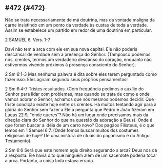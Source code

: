 ## #472 {#472}

Não se trata necessariamente de má doutrina, mas da vontade maligna da carne insistindo em um ponto da verdade às custas de toda a verdade. Assim se estabelece um partido em redor de uma doutrina em particular.

2 SAMUEL 6, Vers. 1-7

Davi não tem a arca com ele em sua nova capital. Ele não poderia descansar de verdade sem a presença do Senhor. (Tampouco podemos nós, crentes, termos um verdadeiro descanso do coração, enquanto não estivermos vivendo próximos à presença consciente do Senhor).

2 Sm 6:1-3 Mas nenhuma palavra é dita sobre eles terem perguntado como fazer isso. Eles agiram segundo seus próprios pensamentos!

2 Sm 6:4-7 Tristes resultados. (Com frequência pedimos o auxílio do Senhor para lidar com problemas, mas quando se trata de como e onde vamos adorar o Senhor, achamos que nós mesmos podemos decidir. Que triste condição existe hoje entre os crentes. Há muitos tentando agir para a glória do Senhor sem fazer a Ele a pergunta que Pedro e João fizeram em Lucas 22:9, &quot;onde queres&quot;? Não há um lugar onde precisamos mais da direção clara do Senhor do que na questão da adoração a Deus). Onde é que foram buscar a idéia de um carro novo? Dos pagãos Filisteus, é o que lemos em 1 Samuel 6:7\. (Onde fomos buscar muitos dos costumes religiosos de hoje? De uma mistura de rituais do paganismo e do Antigo Testamento).

2 Sm 6:6 Será que este homem agiu direito segurando a arca? Deus nos dá a resposta. Ele havia dito que ninguém além de um sacerdote poderia tocar a arca. Portanto, a coisa toda estava errada.